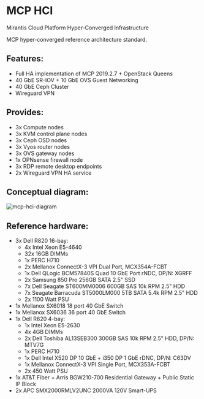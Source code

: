 # MCP HCI
Mirantis Cloud Platform Hyper-Converged Infrastructure

MCP hyper-converged reference architecture standard.

## Features:
- Full HA implementation of MCP 2019.2.7 + OpenStack Queens
- 40 GbE SR-IOV + 10 GbE OVS Guest Networking
- 40 GbE Ceph Cluster
- Wireguard VPN

## Provides:
- 3x Compute nodes
- 3x KVM control plane nodes
- 3x Ceph OSD nodes
- 3x Vyos router nodes
- 3x OVS gateway nodes
- 1x OPNsense firewall node
- 3x RDP remote desktop endpoints
- 2x Wireguard VPN HA service

## Conceptual diagram:
![mcp-hci-diagram](https://user-images.githubusercontent.com/22720196/74109511-b46d9e00-4b49-11ea-8b95-1cda30ae118e.png)

## Reference hardware:
- 3x Dell R820 16-bay:
  - 4x Intel Xeon E5-4640
  - 32x 16GB DIMMs
  - 1x PERC H710
  - 2x Mellanox ConnectX-3 VPI Dual Port, MCX354A-FCBT
  - 1x Dell QLogic BCM57840S Quad 10 GbE Port rNDC, DP/N: XGRFF
  - 2x Samsung 850 Pro 256GB SATA 2.5" SSD
  - 7x Dell Seagate ST600MM0006 600GB SAS 10k RPM 2.5" HDD
  - 7x Seagate Barracuda ST5000LM000 5TB SATA 5.4k RPM 2.5" HDD
  - 2x 1100 Watt PSU
- 1x Mellanox SX6018 18 port 40 GbE Switch
- 1x Mellanox SX6036 36 port 40 GbE Switch
- 1x Dell R620 4-bay:
  - 1x Intel Xeon E5-2630
  - 4x 4GB DIMMs
  - 2x Dell Toshiba AL13SEB300 300GB SAS 10k RPM 2.5" HDD, DP/N: MTV7G
  - 1x PERC H710
  - 1x Dell Intel X520 DP 10 GbE + i350 DP 1 GbE rDNC, DP/N: C63DV
  - 1x Mellanox ConnectX-3 VPI Single Port, MCX353A-FCBT
  - 2x 450 Watt PSU
- 1x AT&T Fiber + Arris BGW210-700 Residential Gateway + Public Static IP Block
- 2x APC SMX2000RMLV2UNC 2000VA 120V Smart-UPS
   
    
